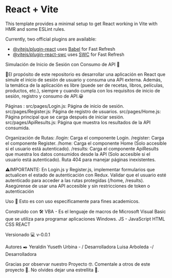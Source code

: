 # React + Vite

This template provides a minimal setup to get React working in Vite with HMR and some ESLint rules.

Currently, two official plugins are available:

- [@vitejs/plugin-react](https://github.com/vitejs/vite-plugin-react/blob/main/packages/plugin-react/README.md) uses [Babel](https://babeljs.io/) for Fast Refresh
- [@vitejs/plugin-react-swc](https://github.com/vitejs/vite-plugin-react-swc) uses [SWC](https://swc.rs/) for Fast Refresh

Simulación de Inicio de Sesión con Consumo de API 👥

🎯El propósito de este repositorio es desarrollar una aplicación en React que simule el inicio de sesión de usuario y consuma una API externa. Además, la temática de la aplicación es libre (puede ser de recetas, libros, películas, productos, etc.), siempre y cuando cumpla con los requisitos de inicio de sesión, registro y consumo de API.😀

Páginas :
src/pages/Login.js: Página de inicio de sesión.
src/pages/Register.js: Página de registro de usuarios.
src/pages/Home.js: Página principal que se carga después de iniciar sesión.
src/pages/ApiResults.js: Página que muestra los resultados de la API consumida.

Organización de Rutas:
/login: Carga el componente Login.
/register: Carga el componente Register.
/home: Carga el componente Home (Solo accesible si el usuario está autenticado).
/results: Carga el componente ApiResults que muestra los datos consumidos desde la API (Solo accesible si el usuario está autenticado).
Ruta 404 para manejar páginas inexistentes.

⚠️IMPORTANTE:
En Login.js y Register.js, implementar formularios que actualicen el estado de autenticación con Redux.
Validar que el usuario esté autenticado para acceder a las rutas protegidas (/home, /results).
Asegúrense de usar una API accesible y sin restricciones de token o autenticación


Uso 💪
Esto es con uso especificamente para fines academicos. 

Construido con 🛠️
VBA - Es el lenguaje de macros de Microsoft Visual Basic que se utiliza para programar aplicaciones Windows.
JS - JavaScript
HTML
CSS
REACT



Versionado 💻
v-0.0.1

Autores ✒️
Yeraldin Yuseth Urbina - / Desarrolladora
Luisa Arboleda -/ Desarrolladora


Gracias por observar nuestro Proyecto 🤓.
Comentale a otros de este proyecto 📢.
No olvides dejar una estrellita 🌟.